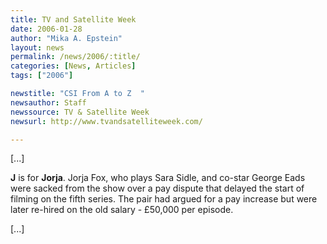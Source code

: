 ```yaml
---
title: TV and Satellite Week
date: 2006-01-28
author: "Mika A. Epstein"
layout: news
permalink: /news/2006/:title/
categories: [News, Articles]
tags: ["2006"]

newstitle: "CSI From A to Z  "
newsauthor: Staff
newssource: TV & Satellite Week
newsurl: http://www.tvandsatelliteweek.com/

---
```


[...]

**J** is for **Jorja**. Jorja Fox, who plays Sara Sidle, and co-star George Eads were sacked from the show over a pay dispute that delayed the start of filming on the fifth series. The pair had argued for a pay increase but were later re-hired on the old salary - &pound;50,000 per episode.

[...]

